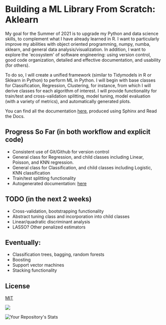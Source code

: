 # Building a ML Library From Scratch: Aklearn

My goal for the Summer of 2021 is to upgrade my Python and data science skills, to complement what I have already learned in R. I want to particularly improve my abilities with object oriented programming, numpy, numba, sklearn, and general data analysis/visualization. In addition, I want to explore the 'ecosystem' of software engineering: using version control, good code organization, detailed and effective documentation, and usability (for others).

To do so, I will create a unified framework (similar to Tidymodels in R or Sklearn in Python) to perform ML in Python. I will begin with base classes for Classification, Regression, Clustering, for instance, from which I will derive classes for each algorithm of interest. I will provide functionality for train/test and cross-validation splitting, model tuning, model evaluation (with a variety of metrics), and automatically generated plots.

You can find all the documentation [here](https://akprasadan.github.io/Summer2021ML/index.html), produced using Sphinx and Read the Docs.

## Progress So Far (in both workflow and explicit code)

- Consistent use of Git/Github for version control
- General class for Regression, and child classes including Linear, Poisson, and KNN regression.
- General class for Classification, and child classes including Logistic, KNN classification
- Train/test splitting functionality
- Autogenerated documentation: [here](https://akprasadan.github.io/Summer2021ML/index.html)


## TODO (in the next 2 weeks)

- Cross-validation, bootstrapping functionality
- Abstract tuning class and incorporation into child classes
- Linear/quadratic discriminant analysis
- LASSO? Other penalized estimators

## Eventually:
- Classification trees, bagging, random forests
- Boosting
- Support vector machines
- Stacking functionality

## License
[MIT](https://choosealicense.com/licenses/mit/)

![](https://github.com/akprasadan/aklearn/workflows/Project%20Tests/badge.svg)

![Your Repository's Stats](https://github-readme-stats.vercel.app/api?username=akprasadan&show_icons=true)

